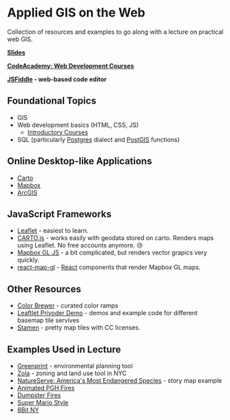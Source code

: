 # Applied GIS on the Web
Collection of resources and examples to go along with a lecture on practical web GIS.

**[Slides](https://docs.google.com/presentation/d/1ZKgkWQTrYVEeMJrqiCuTrrSbnB6Q7sPY-kRUC4kwMpg/edit?usp=sharing)**

**[CodeAcademy: Web Development Courses](https://www.codecademy.com/learn/paths/web-development)**

**[JSFiddle](https://jsfiddle.net/) - web-based code editor**

## Foundational Topics
* GIS
* Web development basics (HTML, CSS, JS)
  * [Introductory Courses](https://www.codecademy.com/learn/paths/web-development)
* SQL (particularly [Postgres](https://www.postgresql.org/) dialect and [PostGIS](https://postgis.net/) functions)

## Online Desktop-like Applications
* [Carto](www.carto.com)
* [Mapbox](www.mapbox.com)
* [ArcGIS](https://www.arcgis.com)

## JavaScript Frameworks
* [Leaflet](https://leafletjs.com/) - easiest to learn.
* [CARTO.js](https://carto.com/developers/carto-js/v3/) - works easily with geodata stored on carto. Renders maps using Leaflet.  No free accounts anymore. 😢
* [Mapbox GL JS](https://docs.mapbox.com/mapbox-gl-js/api/) - a bit complicated, but renders vector grapics very quickly. 
* [react-map-gl](https://uber.github.io/react-map-gl/#/) - [React](https://reactjs.org/) components that render Mapbox GL maps. 

## Other Resources
* [Color Brewer](http://colorbrewer2.org/#type=sequential&scheme=BuGn&n=3) - curated color ramps
* [Leaftlet Privoder Demo](https://leaflet-extras.github.io/leaflet-providers/preview/) - demos and example code for different basemap tile servives
* [Stamen](http://maps.stamen.com/#watercolor/12/37.7706/-122.3782) - pretty map tiles with CC licenses.

## Examples Used in Lecture
* [Greenprint](https://tools.wprdc.org/urban-greenprint) - environmental planning tool
* [Zola](https://zola.planning.nyc.gov/) - zoning and land use tool in NYC
* [NatureServe: America's Most Endangered Species](https://natureserve.maps.arcgis.com/apps/Cascade/index.html?appid=5446925c6f73456f8a868652aad15b8d) - story map example
* [Animated PGH Fires](https://wprdc-maps.carto.com/u/wprdc/builder/3068e679-6da8-4e3c-a4a7-a9ef94d166b8/embed)
* [Dumpster Fires](https://wprdc-maps.carto.com/u/wprdc/builder/2f0aa3d6-e945-4d8e-96a2-d9cd60a38aa0/embed)
* [Super Mario Style](https://api.tiles.mapbox.com/v4/duncangraham.552f58b0/page.html?access_token=pk.eyJ1IjoiZHVuY2FuZ3JhaGFtIiwiYSI6IlJJcWdFczQifQ.9HUpTV1es8IjaGAf_s64VQ#5/36.580/-80.156)
* [8Bit NY](http://8bitcity.com/map?New%20York)



